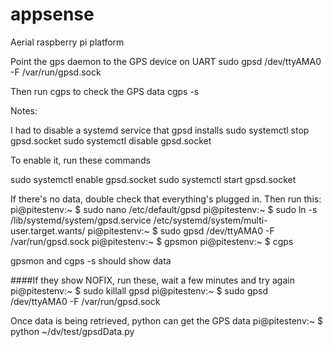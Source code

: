 # appsense
Aerial raspberry pi platform

Point the gps daemon to the GPS device on UART
sudo gpsd /dev/ttyAMA0 -F /var/run/gpsd.sock

Then run cgps to check the GPS data
cgps -s


Notes:

I had to disable a systemd service that gpsd installs
sudo systemctl stop gpsd.socket
sudo systemctl disable gpsd.socket

To enable it, run these commands

sudo systemctl enable gpsd.socket
sudo systemctl start gpsd.socket


If there's no data, double check that everything's plugged in.
Then run this:
pi@pitestenv:~ $ sudo nano /etc/default/gpsd
pi@pitestenv:~ $ sudo ln -s /lib/systemd/system/gpsd.service /etc/systemd/system/multi-user.target.wants/
pi@pitestenv:~ $ sudo gpsd /dev/ttyAMA0 -F /var/run/gpsd.sock
pi@pitestenv:~ $ gpsmon
pi@pitestenv:~ $ cgps

gpsmon and cgps -s should show data

####If they show NOFIX, run these, wait a few minutes and try again
pi@pitestenv:~ $ sudo killall gpsd
pi@pitestenv:~ $ sudo gpsd /dev/ttyAMA0 -F /var/run/gpsd.sock


Once data is being retrieved, python can get the GPS data
pi@pitestenv:~ $ python ~/dv/test/gpsdData.py
